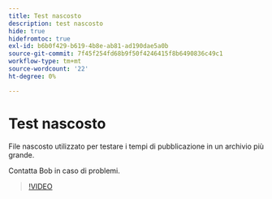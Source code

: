 ```yaml
---
title: Test nascosto
description: test nascosto
hide: true
hidefromtoc: true
exl-id: b6b0f429-b619-4b8e-ab81-ad190dae5a0b
source-git-commit: 7f45f254fd68b9f50f4246415f8b6490836c49c1
workflow-type: tm+mt
source-wordcount: '22'
ht-degree: 0%

---
```


# Test nascosto

File nascosto utilizzato per testare i tempi di pubblicazione in un archivio più grande.

Contatta Bob in caso di problemi.


>[!VIDEO](https://video.tv.adobe.com/v/3442750/?quality=12&learn=on)